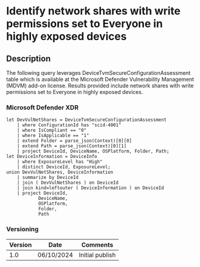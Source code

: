 # Identify network shares with write permissions set to Everyone in highly exposed devices

## Description

The following query leverages DeviceTvmSecureConfigurationAssessment table which is available at the Microsoft Defender Vulnerability Management (MDVM) add-on license. Results provided include network shares with write permissions set to Everyone in highly exposed devices.

### Microsoft Defender XDR
```
let DevVulNetShares = DeviceTvmSecureConfigurationAssessment 
    | where ConfigurationId has "scid-4001"
    | where IsCompliant == "0"
    | where IsApplicable == "1"
    | extend Folder = parse_json(Context)[0][0]
    | extend Path = parse_json(Context)[0][1]
    | project DeviceId, DeviceName, OSPlatform, Folder, Path;
let DeviceInformation = DeviceInfo
    | where ExposureLevel has "High"
    | distinct DeviceId, ExposureLevel;
union DevVulNetShares, DeviceInformation
    | summarize by DeviceId
    | join ( DevVulNetShares ) on DeviceId
    | join kind=leftouter ( DeviceInformation ) on DeviceId
    | project DeviceId,
            DeviceName,
            OSPlatform, 
            Folder, 
            Path
```

### Versioning
| Version       | Date          | Comments                               |
| ------------- |---------------| ---------------------------------------|
| 1.0           | 06/10/2024    | Initial publish                        |
